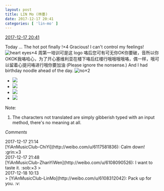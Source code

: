 ```yaml
---
layout: post
title: LIN Mo (林墨)
date: 2017-12-17 20:41
categories: [ 'lin-mo' ]
---
```


<div class="weibo-info">
  <a href="https://weibo.com/6108312042/FA6r8cFKs">2017-12-17 20:41</a>
</div>

Today … The hot pot finally !×4 Gracious! I can't control my feelings! ![heart eyes](http://img.t.sinajs.cn/t4/appstyle/expression/ext/normal/40/pcmoren_tian_org.png)×4 周第一培训可是这 logo 咯后您可有可无你OK你要破，音所以你OKOK我咯哈心，为了开心塞维利亚在楼下咯后红楼行哦哦哦哦咯，偶一样，哦可以留着心提问咯进行哦你要加油 (Please ignore the nonsense.) And I had birthday noodle ahead of the day. ![no](https://img.t.sinajs.cn/t4/appstyle/expression/ext/normal/ae/buyao_org.gif)×2

<!-- more -->

<ul class="weibo-pic-list-2">
  <li class="weibo-pic">
    <a href="https://wx2.sinaimg.cn/mw690/006FnQZYly1fmk1so1mmdj31ho1zkhdx.jpg"><img src="http://wx2.sinaimg.cn/thumb150/006FnQZYly1fmk1so1mmdj31ho1zkhdx.jpg" /></a>
  </li>
  <li class="weibo-pic">
    <a href="https://wx4.sinaimg.cn/mw690/006FnQZYly1fmk1rgnfg3j31ho1zk7wk.jpg"><img src="http://wx4.sinaimg.cn/thumb150/006FnQZYly1fmk1rgnfg3j31ho1zk7wk.jpg" /></a>
  </li>
  <li class="weibo-pic">
    <a href="https://wx4.sinaimg.cn/mw690/006FnQZYly1fmk1sprmcuj31ho1zkkjp.jpg"><img src="http://wx4.sinaimg.cn/thumb150/006FnQZYly1fmk1sprmcuj31ho1zkkjp.jpg" /></a>
  </li>
  <li class="weibo-pic">
    <a href="https://wx2.sinaimg.cn/mw690/006FnQZYly1fmk1smp3hcj31ho1zknph.jpg"><img src="http://wx2.sinaimg.cn/thumb150/006FnQZYly1fmk1smp3hcj31ho1zknph.jpg" /></a>
  </li>
</ul>

Note:
1. The characters not translated are simply gibberish typed with an input method, there's no meaning at all.

*Comments*

<div class="weibo-info">2017-12-17 21:14</div>
[YiAnMusicClub-ChiYi](http://weibo.com/u/6117581836): Calm down! :grin:×3

<div class="weibo-info">2017-12-17 21:48</div>
[YiAnMusicClub-ZhanYiWen](http://weibo.com/u/6108090526): I want to taste it. :sob:×3
> <div class="weibo-info">2017-12-18 10:13</div>
> [YiAnMusicClub-LinMo](http://weibo.com/u/6108312042): Pack up for you. :v:
